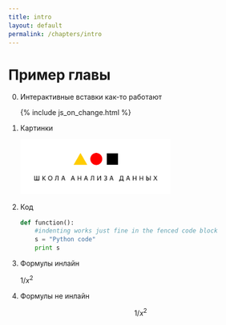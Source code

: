 ```yaml
---
title: intro
layout: default
permalink: /chapters/intro
---
```


# Пример главы
0. Интерактивные вставки как-то работают

    {% include js_on_change.html %}

1. Картинки

    <img src="../imgs/shad.png"  width="300">

2. Код

    ```python
    def function():
        #indenting works just fine in the fenced code block
        s = "Python code"
        print s
    ```

4. Формулы инлайн
  
    $1/x^{2}$

5. Формулы не инлайн
  
    $$ 1/x^{2} $$
